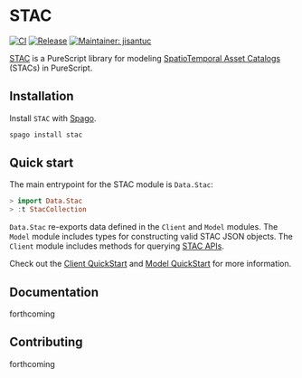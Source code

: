 # STAC

[![CI](https://github.com/jisantuc/purescript-stac/workflows/CI/badge.svg?branch=main)](https://github.com/jisantuc/purescript-stac/actions?query=workflow%3ACI+branch%3Amain)
[![Release](http://img.shields.io/github/release/jisantuc/purescript-stac.svg)](https://github.com/jisantuc/purescript-stac/releases)
[![Maintainer: jisantuc](https://img.shields.io/badge/maintainer-jisantuc-teal.svg)](http://github.com/jisantuc)

[STAC](https://github.com/jisantuc/purescript-stac) is a PureScript library for modeling [SpatioTemporal Asset Catalogs](https://stacspec.org/) (STACs) in PureScript.

## Installation

Install `STAC` with [Spago](https://github.com/purescript/spago).

```sh
spago install stac
```

## Quick start

The main entrypoint for the STAC module is `Data.Stac`:

```purescript
> import Data.Stac
> :t StacCollection
```

`Data.Stac` re-exports data defined in the `Client` and `Model` modules. The `Model` module includes types for constructing valid STAC JSON objects. The `Client` module includes methods for querying [STAC APIs](https://github.com/radiantearth/stac-api-spec).

Check out the [Client QuickStart](./src/Client/README.md#quick-start) and [Model QuickStart](./src/Model/README.md#quick-start) for more information.

## Documentation

forthcoming

## Contributing

forthcoming